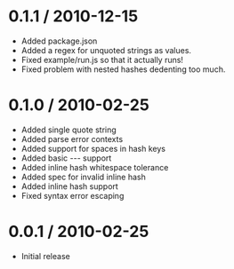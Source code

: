
0.1.1 / 2010-12-15 
==================

  * Added package.json
  * Added a regex for unquoted strings as values.
  * Fixed example/run.js so that it actually runs!
  * Fixed problem with nested hashes dedenting too much.

0.1.0 / 2010-02-25
==================

  * Added single quote string
  * Added parse error contexts
  * Added support for spaces in hash keys
  * Added basic --- support
  * Added inline hash whitespace tolerance
  * Added spec for invalid inline hash
  * Added inline hash support
  * Fixed syntax error escaping

0.0.1 / 2010-02-25
==================

  * Initial release
